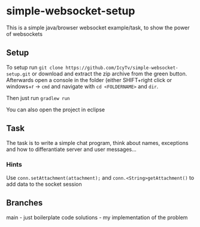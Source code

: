 # simple-websocket-setup
This is a simple java/browser websocket example/task, to show the power of websockets

## Setup
To setup run `git clone https://github.com/IcyTv/simple-websocket-setup.git` or download and extract the zip archive from the green button. Afterwards open a console in the folder (either SHIFT+right click or windows+r -> `cmd` and navigate with `cd <FOLDERNAME>` and `dir`.

Then just run `gradlew run`

You can also open the project in eclipse

## Task
The task is to write a simple chat program, think about names, exceptions and how to differantiate server and user messages...

### Hints
Use `conn.setAttachment(attachment);` and `conn.<String>getAttachment()` to add data to the socket session

## Branches
main - just boilerplate code
solutions - my implementation of the problem
